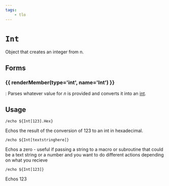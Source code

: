 ```yaml
---
tags:
    - tlo
---
```

# `Int`

Object that creates an integer from n.

## Forms

### {{ renderMember(type='int', name='Int') }}

:   Parses whatever value for _n_ is provided and converts it into an [int].

## Usage

```
/echo ${Int[123].Hex}
```

Echos the result of the conversion of 123 to an int in hexadecimal.

```
/echo ${Int[textstringhere]}
```

Echos a zero - useful if passing a string to a macro or subroutine that could be a text string or a number and you want to do different actions depending on what you recieve

```
/echo ${Int[123]}
```

Echos 123

[int]: ../data-types/datatype-int.md
